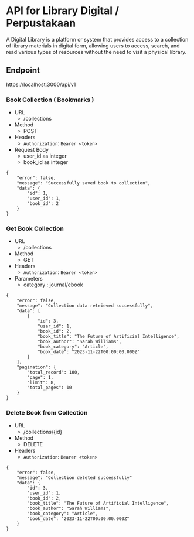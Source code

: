 # API for Library Digital / Perpustakaan
A Digital Library is a platform or system that provides access to a collection of library materials in digital form, allowing users to access, search, and read various types of resources without the need to visit a physical library.

## Endpoint
https://localhost:3000/api/v1

### Book Collection ( Bookmarks )
- URL
    - /collections
- Method
    - POST
- Headers
    - `Authorization`: `Bearer <token>`
- Request Body
    - user_id as integer
    - book_id as integer
```Response
{
    "error": false,
    "message": "Successfully saved book to collection",
    "data": {
        "id": 1,
        "user_id": 1,
        "book_id": 2
    }
}
```

### Get Book Collection
- URL
    - /collections
- Method
    - GET
- Headers
    - `Authorization`: `Bearer <token>`
- Parameters
    - category : journal/ebook
```Response
{
    "error": false,
    "message": "Collection data retrieved successfully",
    "data": [
        {
            "id": 3,
            "user_id": 1,
            "book_id": 2,
            "book_title": "The Future of Artificial Intelligence",
            "book_author": "Sarah Williams",
            "book_category": "Article",
            "book_date": "2023-11-22T00:00:00.000Z"
        }
    ],
    "pagination": {
        "total_record": 100,
        "page": 1,
        "limit": 8,
        "total_pages": 10
    }
}
```

### Delete Book from Collection
- URL
    - /collections/{id}
- Method
    - DELETE
- Headers
    - `Authorization`: `Bearer <token>`
```Response
{
    "error": false,
    "message": "Collection deleted successfully"
    "data": {
        "id": 3,
        "user_id": 1,
        "book_id": 2,
        "book_title": "The Future of Artificial Intelligence",
        "book_author": "Sarah Williams",
        "book_category": "Article",
        "book_date": "2023-11-22T00:00:00.000Z"
    }
}
```